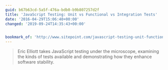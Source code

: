 ```yaml
---
guid: b67b63cd-5a5f-476a-bdb0-b9b807257d2f
title: 'JavaScript Testing: Unit vs Functional vs Integration Tests'
date: '2016-04-29T15:06:40+00:00'
changed: '2019-09-24T14:35:43+00:00'


bookmark_of: 'http://www.sitepoint.com/javascript-testing-unit-functional-integration/'
---
```



<blockquote>Eric Elliott takes JavaScript testing under the microscope, examining the kinds of tests available and demonstrating how they enhance software stability.</blockquote>
